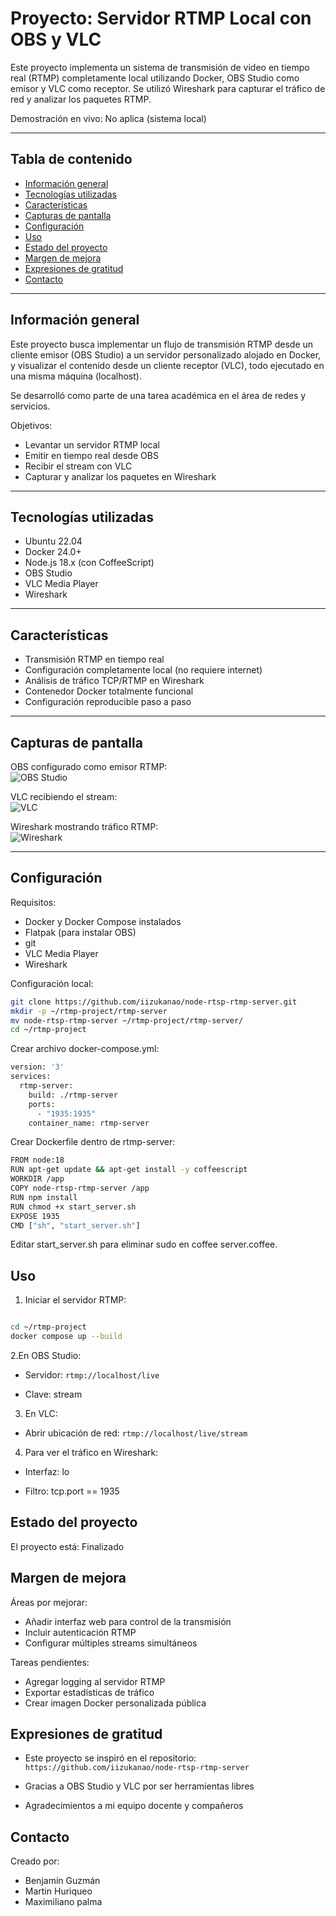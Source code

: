 # Proyecto: Servidor RTMP Local con OBS y VLC

 
Este proyecto implementa un sistema de transmisión de video en tiempo real (RTMP) completamente local utilizando Docker, OBS Studio como emisor y VLC como receptor. Se utilizó Wireshark para capturar el tráfico de red y analizar los paquetes RTMP.

Demostración en vivo: No aplica (sistema local)

---

## Tabla de contenido

- [Información general](#información-general)
- [Tecnologías utilizadas](#tecnologías-utilizadas)
- [Características](#características)
- [Capturas de pantalla](#capturas-de-pantalla)
- [Configuración](#configuración)
- [Uso](#uso)
- [Estado del proyecto](#estado-del-proyecto)
- [Margen de mejora](#margen-de-mejora)
- [Expresiones de gratitud](#expresiones-de-gratitud)
- [Contacto](#contacto)

---

## Información general

Este proyecto busca implementar un flujo de transmisión RTMP desde un cliente emisor (OBS Studio) a un servidor personalizado alojado en Docker, y visualizar el contenido desde un cliente receptor (VLC), todo ejecutado en una misma máquina (localhost).

Se desarrolló como parte de una tarea académica en el área de redes y servicios.

Objetivos:

- Levantar un servidor RTMP local
- Emitir en tiempo real desde OBS
- Recibir el stream con VLC
- Capturar y analizar los paquetes en Wireshark

---

## Tecnologías utilizadas

- Ubuntu 22.04
- Docker 24.0+
- Node.js 18.x (con CoffeeScript)
- OBS Studio
- VLC Media Player
- Wireshark

---

##  Características

- Transmisión RTMP en tiempo real
- Configuración completamente local (no requiere internet)
- Análisis de tráfico TCP/RTMP en Wireshark
- Contenedor Docker totalmente funcional
- Configuración reproducible paso a paso

---

## Capturas de pantalla

OBS configurado como emisor RTMP:  
![OBS Studio](imagenes/obs-config.png)

VLC recibiendo el stream:  
![VLC](imagenes/vlc-stream.png)

Wireshark mostrando tráfico RTMP:  
![Wireshark](imagenes/wireshark-packets.png)

---

## Configuración

Requisitos:

- Docker y Docker Compose instalados
- Flatpak (para instalar OBS)
- git
- VLC Media Player
- Wireshark

Configuración local:

```bash
git clone https://github.com/iizukanao/node-rtsp-rtmp-server.git
mkdir -p ~/rtmp-project/rtmp-server
mv node-rtsp-rtmp-server ~/rtmp-project/rtmp-server/
cd ~/rtmp-project
```
Crear archivo docker-compose.yml:
```bash
version: '3'
services:
  rtmp-server:
    build: ./rtmp-server
    ports:
      - "1935:1935"
    container_name: rtmp-server
```
Crear Dockerfile dentro de rtmp-server:

```bash
FROM node:18
RUN apt-get update && apt-get install -y coffeescript
WORKDIR /app
COPY node-rtsp-rtmp-server /app
RUN npm install
RUN chmod +x start_server.sh
EXPOSE 1935
CMD ["sh", "start_server.sh"]
```
Editar start_server.sh para eliminar sudo en coffee server.coffee.

## Uso
1. Iniciar el servidor RTMP:
```bash

cd ~/rtmp-project
docker compose up --build
```


2.En OBS Studio:

- Servidor: ```rtmp://localhost/live```

- Clave: stream

3. En VLC:
- Abrir ubicación de red:
```rtmp://localhost/live/stream```


4. Para ver el tráfico en Wireshark:

- Interfaz: lo

- Filtro: tcp.port == 1935

## Estado del proyecto

El proyecto está: Finalizado

## Margen de mejora

Áreas por mejorar:
- Añadir interfaz web para control de la transmisión
- Incluir autenticación RTMP
- Configurar múltiples streams simultáneos

Tareas pendientes:
 - Agregar logging al servidor RTMP
 - Exportar estadísticas de tráfico
 - Crear imagen Docker personalizada pública

## Expresiones de gratitud

- Este proyecto se inspiró en el repositorio:
```https://github.com/iizukanao/node-rtsp-rtmp-server```

- Gracias a OBS Studio y VLC por ser herramientas libres

- Agradecimientos a mi equipo docente y compañeros

## Contacto

Creado por:
- Benjamín Guzmán
- Martin Huriqueo
- Maximiliano palma


